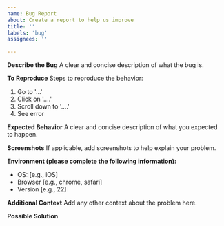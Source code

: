 ```yaml
---
name: Bug Report
about: Create a report to help us improve
title: ''
labels: 'bug'
assignees: ''

---
```


<!-- Thank you for taking the time to report a bug. -->

**Describe the Bug**
A clear and concise description of what the bug is.

**To Reproduce**
Steps to reproduce the behavior:
1. Go to '...'
2. Click on '....'
3. Scroll down to '....'
4. See error

**Expected Behavior**
A clear and concise description of what you expected to happen.

**Screenshots**
If applicable, add screenshots to help explain your problem.

**Environment (please complete the following information):**
- OS: [e.g., iOS]
- Browser [e.g., chrome, safari]
- Version [e.g., 22]

**Additional Context**
Add any other context about the problem here.

**Possible Solution**
<!-- If you have suggestions on a fix for the bug, please describe it here. -->

